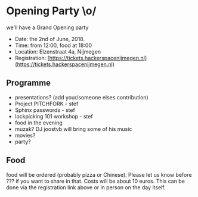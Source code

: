 # Opening Party \o/

we'll have a Grand Opening party

* Date: the 2nd of June, 2018.
* Time: from 12:00, food at 18:00
* Location: Elzenstraat 4a, Nijmegen
* Registration: [https://tickets.hackerspacenijmegen.nl](https://tickets.hackerspacenijmegen.nl)

## Programme

* presentations? (add your/someone elses contribution)
 * Project PITCHFORK - stef
 * Sphinx passwords - stef
 * lockpicking 101 workshop - stef
* food in the evening
* muzak? DJ joostvb will bring some of his music
* movies?
* party?


## Food
food will be ordered (probably pizza or Chinese). Please let us know before ??? if you want to share in that. Costs will be about 10 euros. This can be done via the registration link above or in person on the day itself.
